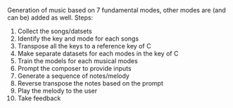 Generation of music based on 7 fundamental modes, other modes are (and can be) added as well.
Steps:
1. Collect the songs/datsets
2. Identify the key and mode for each songs
3. Transpose all the keys to a reference key of C
4. Make separate datasets for each modes in the key of C
5. Train the models for each musical modes
6. Prompt the composer to provide inputs
7. Generate a sequence of notes/melody
8. Reverse transpose the notes based on the prompt
9. Play the melody to the user
10. Take feedback  
